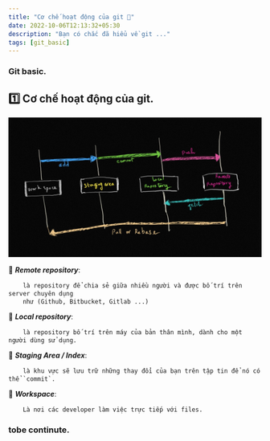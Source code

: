 ```yaml
---
title: "Cơ chế hoạt động của git 🤟"
date: 2022-10-06T12:13:32+05:30
description: "Bạn có chắc đã hiểu về git ..."
tags: [git_basic]
---
```


### Git basic.

## 1️⃣ Cơ chế hoạt động của git.

![My imageg](/images/git_flow.jpeg)

🏀 ***Remote repository***:
```
    là repository để chia sẻ giữa nhiều người và được bố trí trên server chuyên dụng 
    như (Github, Bitbucket, Gitlab ...)
```

🏀 ***Local repository***:
```
    là repository bố trí trên máy của bản thân mình, dành cho một người dùng sử dụng.
```

🏀 ***Staging Area / Index***:
```
    là khu vực sẽ lưu trữ những thay đổi của bạn trên tập tin để nó có thể `commit`.
```

🏀 ***Workspace***:
```
    Là nơi các developer làm việc trực tiếp với files.
```

### tobe continute.

